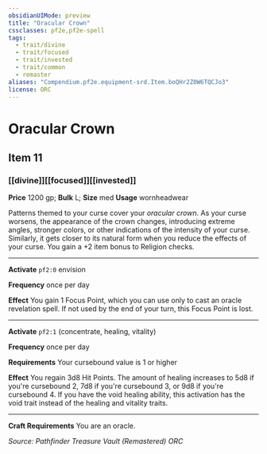 ```yaml
---
obsidianUIMode: preview
title: "Oracular Crown"
cssclasses: pf2e,pf2e-spell
tags:
  - trait/divine
  - trait/focused
  - trait/invested
  - trait/common
  - remaster
aliases: "Compendium.pf2e.equipment-srd.Item.boQHr2Z0W6TQCJo3"
license: ORC
---
```

# Oracular Crown
## Item 11
### [[divine]][[focused]][[invested]]


**Price** 1200 gp; 
**Bulk** L; **Size** med
**Usage** wornheadwear

Patterns themed to your curse cover your _oracular crown_. As your curse worsens, the appearance of the crown changes, introducing extreme angles, stronger colors, or other indications of the intensity of your curse. Similarly, it gets closer to its natural form when you reduce the effects of your curse. You gain a +2 item bonus to Religion checks.

* * *

**Activate** `pf2:0` envision

**Frequency** once per day

**Effect** You gain 1 Focus Point, which you can use only to cast an oracle revelation spell. If not used by the end of your turn, this Focus Point is lost.

* * *

**Activate** `pf2:1` (concentrate, healing, vitality)

**Frequency** once per day

**Requirements** Your cursebound value is 1 or higher

**Effect** You regain 3d8 Hit Points. The amount of healing increases to 5d8 if you're cursebound 2, 7d8 if you're cursebound 3, or 9d8 if you're cursebound 4. If you have the void healing ability, this activation has the void trait instead of the healing and vitality traits.

* * *

**Craft Requirements** You are an oracle.

*Source: Pathfinder Treasure Vault (Remastered)*
*ORC*